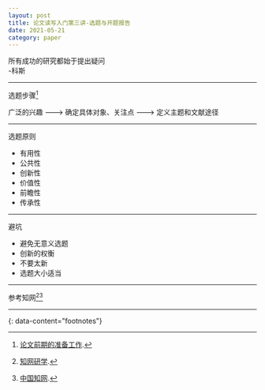 ```yaml
---
layout: post
title: 论文读写入门第三讲-选题与开题报告
date: 2021-05-21
category: paper
---
```


所有成功的研究都始于提出疑问  
-科斯

***

选题步骤[^1]  

广泛的兴趣 ---> 确定具体对象、关注点 ---> 定义主题和文献途径

***

选题原则  

* 有用性  
* 公共性  
* 创新性  
* 价值性  
* 前瞻性  
* 传承性  

***

避坑  

* 避免无意义选题  
* 创新的权衡  
* 不要太新  
* 选题大小适当  


***

参考知网[^2][^3]  

---
{: data-content="footnotes"}

[^1]: [论文前期的准备工作](https://www.bilibili.com/video/BV1Eh411S76a?p=2).  
[^2]: [知网研学](https://x.cnki.net/psmc#/Home).  
[^3]: [中国知网](https://www.cnki.net/).  

